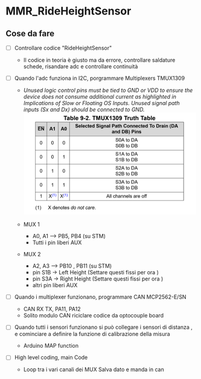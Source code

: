 # MMR_RideHeightSensor

## Cose da fare 
- [ ] Controllare codice "RideHeightSensor"
    - Il codice in teoria è giusto ma da errore, controllare saldature schede, risandare adc e controllare continuità

- [ ] Quando l'adc funziona in I2C, porgrammare Multiplexers TMUX1309
    - *Unused logic control pins must be tied to GND or VDD to ensure the device does not consume additional current as highlighted in Implications of Slow or Floating OS Inputs. Unused signal path inputs (Sx and Dx) should be connected to GND.*
    ![Table](/MUX%20Control%20Table.png)

    - MUX 1 
        - A0, A1 --> PB5, PB4 (su STM)
        - Tutti i pin liberi AUX
    - MUX 2 
        - A2, A3 --> PB10 , PB11 (su STM)
        - pin S1B -> Left Height (Settare questi fissi per ora )
        - pin S3A -> Right Height (Settare questi fissi per ora )
        - altri pin liberi AUX

- [ ] Quando i multiplexer funzionano, programmare CAN MCP2562-E/SN
    - CAN RX TX, PA11, PA12
    - Solito modulo CAN riciclare codice da optocouple board

- [ ] Quando tutti i sensori funzionano si può collegare i sensori di distanza , e cominciare a definire la funzione di calibrazione della misura
    - Arduino MAP function

- [ ] High level coding, main Code 
    - Loop tra i vari canali dei MUX Salva dato e manda in can
